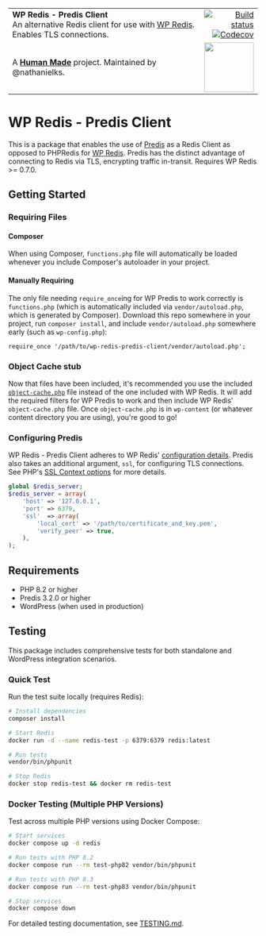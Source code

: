 <table width="100%">
    <tr>
        <td align="left" width="70">
            <strong>WP Redis - Predis Client</strong><br />
            An alternative Redis client for use with <a href="https://github.com/pantheon-systems/wp-redis">WP Redis</a>. Enables TLS connections.
        </td>
        <td align="right" width="20%">
            <a href="https://travis-ci.org/humanmade/wp-redis-predis-client">
                <img src="https://travis-ci.org/humanmade/wp-redis-predis-client.svg?branch=master" alt="Build status">
            </a>
            <a href="https://codecov.io/gh/humanmade/wp-redis-predis-client">
            <img src="https://codecov.io/gh/humanmade/wp-redis-predis-client/branch/master/graph/badge.svg" alt="Codecov" />
            </a>
        </td>
    </tr>
    <tr>
        <td>
            A <strong><a href="https://hmn.md/">Human Made</a></strong> project. Maintained by @nathanielks.
        </td>
        <td align="center">
            <img src="https://hmn.md/content/themes/hmnmd/assets/images/hm-logo.svg" width="100" />
        </td>
    </tr>
</table>

# WP Redis - Predis Client

This is a package that enables the use of [Predis](https://github.com/nrk/predis/) as a Redis Client as opposed to PHPRedis for [WP Redis](https://github.com/pantheon-systems/wp-redis/). Predis has the distinct advantage of connecting to Redis via TLS, encrypting traffic in-transit. Requires WP Redis >= 0.7.0.

## Getting Started

### Requiring Files
#### Composer

When using Composer, `functions.php` file will automatically be loaded whenever you include Composer's autoloader in your project.

#### Manually Requiring

The only file needing `require_once`ing for WP Predis to work correctly is `functions.php` (which is automatically included via `vendor/autoload.php`, which is generated by Composer). Download this repo somewhere in your project, run `composer install`, and include `vendor/autoload.php` somewhere early (such as `wp-config.php`):

```
require_once '/path/to/wp-redis-predis-client/vendor/autoload.php';
```

### Object Cache stub


Now that files have been included, it's recommended you use the included [`object-cache.php`](object-cache.php) file instead of the one included with WP Redis. It will add the required filters for WP Predis to work and then include WP Redis' `object-cache.php` file. Once `object-cache.php` is in `wp-content` (or whatever content directory you are using), you're good to go!

### Configuring Predis

WP Redis - Predis Client adheres to WP Redis' [configuration details](https://github.com/pantheon-systems/wp-redis#installation). Predis also takes an additional argument, `ssl`, for configuring TLS connections. See PHP's [SSL Context options](http://php.net/manual/en/context.ssl.php) for more details.


```php
global $redis_server;
$redis_server = array(
    'host' => '127.0.0.1',
    'port' => 6379,
    'ssl'  => array(
        'local_cert' => '/path/to/certificate_and_key.pem',
        'verify_peer' => true,
    ),
);
```

## Requirements

- PHP 8.2 or higher
- Predis 3.2.0 or higher
- WordPress (when used in production)

## Testing

This package includes comprehensive tests for both standalone and WordPress integration scenarios.

### Quick Test

Run the test suite locally (requires Redis):

```bash
# Install dependencies
composer install

# Start Redis
docker run -d --name redis-test -p 6379:6379 redis:latest

# Run tests
vendor/bin/phpunit

# Stop Redis
docker stop redis-test && docker rm redis-test
```

### Docker Testing (Multiple PHP Versions)

Test across multiple PHP versions using Docker Compose:

```bash
# Start services
docker compose up -d redis

# Run tests with PHP 8.2
docker compose run --rm test-php82 vendor/bin/phpunit

# Run tests with PHP 8.3
docker compose run --rm test-php83 vendor/bin/phpunit

# Stop services
docker compose down
```

For detailed testing documentation, see [TESTING.md](TESTING.md).


